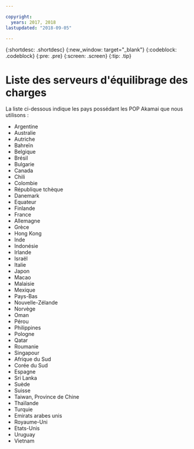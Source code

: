 ```yaml
---

copyright:
  years: 2017, 2018
lastupdated: "2018-09-05"

---
```


{:shortdesc: .shortdesc}
{:new_window: target="_blank"}
{:codeblock: .codeblock}
{:pre: .pre}
{:screen: .screen}
{:tip: .tip}

# Liste des serveurs d'équilibrage des charges

La liste ci-dessous indique les pays possédant les POP Akamai que nous utilisons :

* Argentine
* Australie
* Autriche
* Bahreïn
* Belgique
* Brésil
* Bulgarie
* Canada
* Chili
* Colombie
* République tchèque
* Danemark
* Equateur
* Finlande
* France
* Allemagne
* Grèce
* Hong Kong
* Inde
* Indonésie
* Irlande
* Israël
* Italie
* Japon
* Macao
* Malaisie
* Mexique
* Pays-Bas
* Nouvelle-Zélande
* Norvège
* Oman
* Pérou
* Philippines
* Pologne
* Qatar
* Roumanie
* Singapour
* Afrique du Sud
* Corée du Sud
* Espagne
* Sri Lanka
* Suède
* Suisse
* Taiwan, Province de Chine
* Thaïlande
* Turquie
* Emirats arabes unis
* Royaume-Uni
* Etats-Unis
* Uruguay
* Vietnam
